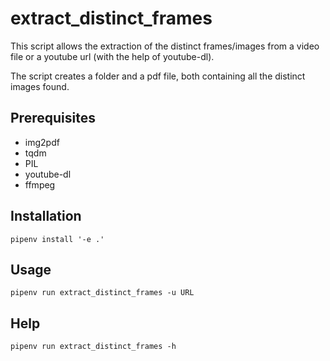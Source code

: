 # extract_distinct_frames

This script allows the extraction of the distinct frames/images from a video file or a youtube url (with the help of youtube-dl).

The script creates a folder and a pdf file, both containing all the distinct images found.

## Prerequisites

- img2pdf
- tqdm
- PIL
- youtube-dl
- ffmpeg

## Installation

```
pipenv install '-e .'
```

## Usage

```
pipenv run extract_distinct_frames -u URL
```

## Help

```
pipenv run extract_distinct_frames -h
```
